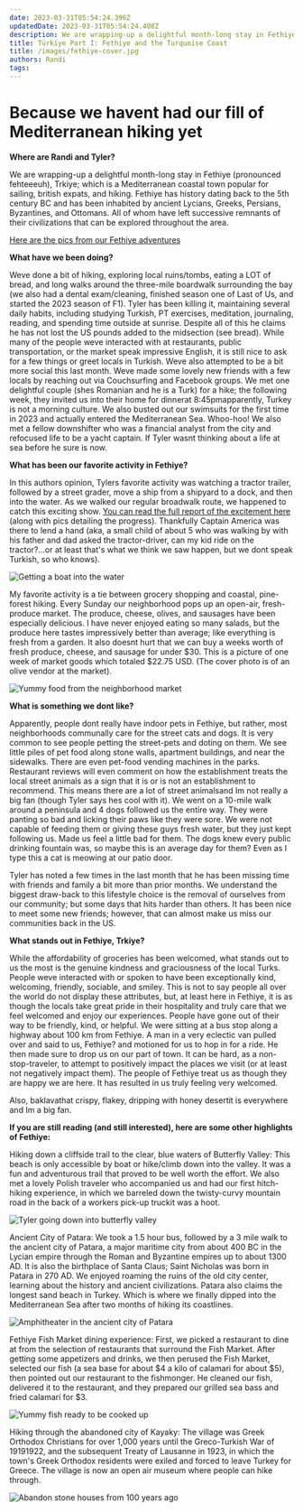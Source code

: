 ```yaml
---
date: 2023-03-31T05:54:24.396Z 
updatedDate: 2023-03-31T05:54:24.408Z
description: We are wrapping-up a delightful month-long stay in Fethiye (pronounced feh·tee·euh), Türkiye; which is a Mediterranean coastal town popular for sailing, british expats, and hiking. Fethiye has history dating back to the 5th century BC and has been inhabited by ancient Lycians, Greeks, Persians, Byzantines, and Ottomans. All of whom have left successive remnants of their civilizations that can be explored throughout the area.
title: Türkiye Part I: Fethiye and the Turquoise Coast
title: /images/fethiye-cover.jpg
authors: Randi
tags: 
---
```

# Because we havent had our fill of Mediterranean hiking yet

**Where are Randi and Tyler?**

We are wrapping-up a delightful month-long stay in Fethiye (pronounced fehteeeuh), Trkiye; which is a Mediterranean coastal town popular for sailing, british expats, and hiking. Fethiye has history dating back to the 5th century BC and has been inhabited by ancient Lycians, Greeks, Persians, Byzantines, and Ottomans. All of whom have left successive remnants of their civilizations that can be explored throughout the area.

[Here are the pics from our Fethiye adventures](https://photos.app.goo.gl/jcpebX68emgAcdf1A)

**What have we been doing?**

Weve done a bit of hiking, exploring local ruins/tombs, eating a LOT of bread, and long walks around the three-mile boardwalk surrounding the bay (we also had a dental exam/cleaning, finished season one of Last of Us, and started the 2023 season of F1). Tyler has been killing it, maintaining several daily habits, including studying Turkish, PT exercises, meditation, journaling, reading, and spending time outside at sunrise. Despite all of this he claims he has not lost the US pounds added to the midsection (see bread). While many of the people weve interacted with at restaurants, public transportation, or the market speak impressive English, it is still nice to ask for a few things or greet locals in Turkish. Weve also attempted to be a bit more social this last month. Weve made some lovely new friends with a few locals by reaching out via Couchsurfing and Facebook groups. We met one delightful couple (shes Romanian and he is a Turk) for a hike; the following week, they invited us into their home for dinnerat 8:45pmapparently, Turkey is not a morning culture. We also busted out our swimsuits for the first time in 2023 and actually entered the Mediterranean Sea. Whoo-hoo! We also met a fellow downshifter who was a financial analyst from the city and refocused life to be a yacht captain. If Tyler wasnt thinking about a life at sea before he sure is now.

**What has been our favorite activity in Fethiye?**

In this authors opinion, Tylers favorite activity was watching a tractor trailer, followed by a street grader, move a ship from a shipyard to a dock, and then into the water. As we walked our regular broadwalk route, we happened to catch this exciting show. [You can read the full report of the excitement here](https://travelsaveandbemerry.com/blog/2023-03-30-how-to-launch-a-boat-in-fethiye) (along with pics detailing the progress). Thankfully Captain America was there to lend a hand (aka, a small child of about 5 who was walking by with his father and dad asked the tractor-driver, can my kid ride on the tractor?...or at least that's what we think we saw happen, but we dont speak Turkish, so who knows).

![Getting a boat into the water](/images/fethiye-boat-launch-2.png "Getting a boat into the water")

My favorite activity is a tie between grocery shopping and coastal, pine-forest hiking. Every Sunday our neighborhood pops up an open-air, fresh-produce market. The produce, cheese, olives, and sausages have been especially delicious. I have never enjoyed eating so many salads, but the produce here tastes impressively better than average; like everything is fresh from a garden. It also doesnt hurt that we can buy a weeks worth of fresh produce, cheese, and sausage for under $30. This is a picture of one week of market goods which totaled $22.75 USD. (The cover photo is of an olive vendor at the market).

![Yummy food from the neighborhood market](/images/turkiye-food.jpg "Yummy food from the neighborhood market")

**What is something we dont like?**

Apparently, people dont really have indoor pets in Fethiye, but rather, most neighborhoods communally care for the street cats and dogs. It is very common to see people petting the street-pets and doting on them. We see little piles of pet food along stone walls, apartment buildings, and near the sidewalks. There are even pet-food vending machines in the parks. Restaurant reviews will even comment on how the establishment treats the local street animals as a sign that it is or is not an establishment to recommend. This means there are a lot of street animalsand Im not really a big fan (though Tyler says hes cool with it). We went on a 10-mile walk around a peninsula and 4 dogs followed us the entire way. They were panting so bad and licking their paws like they were sore. We were not capable of feeding them or giving these guys fresh water, but they just kept following us. Made us feel a little bad for them. The dogs knew every public drinking fountain was, so maybe this is an average day for them? Even as I type this a cat is meowing at our patio door.

Tyler has noted a few times in the last month that he has been missing time with friends and family a bit more than prior months. We understand the biggest draw-back to this lifestyle choice is the removal of ourselves from our community; but some days that hits harder than others. It has been nice to meet some new friends; however, that can almost make us miss our communities back in the US.

**What stands out in Fethiye, Trkiye?**

While the affordability of groceries has been welcomed, what stands out to us the most is the genuine kindness and graciousness of the local Turks. People weve interacted with or spoken to have been exceptionally kind, welcoming, friendly, sociable, and smiley. This is not to say people all over the world do not display these attributes, but, at least here in Fethiye, it is as though the locals take great pride in their hospitality and truly care that we feel welcomed and enjoy our experiences. People have gone out of their way to be friendly, kind, or helpful. We were sitting at a bus stop along a highway about 100 km from Fethiye. A man in a very eclectic van pulled over and said to us, Fethiye? and motioned for us to hop in for a ride. He then made sure to drop us on our part of town. It can be hard, as a non-stop-traveler, to attempt to positively impact the places we visit (or at least not negatively impact them). The people of Fethiye treat us as though they are happy we are here. It has resulted in us truly feeling very welcomed.

Also, baklavathat crispy, flakey, dripping with honey desertit is everywhere and Im a big fan.

**If you are still reading (and still interested), here are some other highlights of Fethiye:**

Hiking down a cliffside trail to the clear, blue waters of Butterfly Valley: This beach is only accessible by boat or hike/climb down into the valley. It was a fun and adventurous trail that proved to be well worth the effort. We also met a lovely Polish traveler who accompanied us and had our first hitch-hiking experience, in which we barreled down the twisty-curvy mountain road in the back of a workers pick-up truckit was a hoot.

![Tyler going down into butterfly valley](/images/turkiye-butterfly-valley-1.jpg "Tyler going down into butterfly valley")

Ancient City of Patara: We took a 1.5 hour bus, followed by a 3 mile walk to the ancient city of Patara, a major maritime city from about 400 BC in the Lycian empire through the Roman and Byzantine empires up to about 1300 AD. It is also the birthplace of Santa Claus; Saint Nicholas was born in Patara in 270 AD. We enjoyed roaming the ruins of the old city center, learning about the history and ancient civilizations. Patara also claims the longest sand beach in Turkey. Which is where we finally dipped into the Mediterranean Sea after two months of hiking its coastlines.

![Amphitheater in the ancient city of Patara](/images/turkiye-patara.jpg "Amphitheater in the ancient city of Patara")

Fethiye Fish Market dining experience: First, we picked a restaurant to dine at from the selection of restaurants that surround the Fish Market. After getting some appetizers and drinks, we then perused the Fish Market, selected our fish (a sea base for about $4 a kilo of calamari for about $5), then pointed out our restaurant to the fishmonger. He cleaned our fish, delivered it to the restaurant, and they prepared our grilled sea bass and fried calamari for $3.

![Yummy fish ready to be cooked up](/images/turkiye-fish-market.jpg "Yummy fish ready to be cooked up")

Hiking through the abandoned city of Kayaky: The village was Greek Orthodox Christians for over 1,000 years until the Greco-Turkish War of 19191922, and the subsequent Treaty of Lausanne in 1923, in which the town's Greek Orthodox residents were exiled and forced to leave Turkey for Greece. The village is now an open air museum where people can hike through.

![Abandon stone houses from 100 years ago](/images/turkiye-kayakoy.jpg "Abandon stone houses from 100 years ago")
